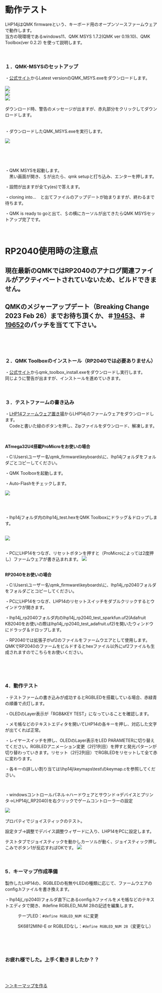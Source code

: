 # 動作テスト

LHP14jはQMK firmwareという、キーボード用のオープンソースファームウェアで動作します。  
当方の現環境であるwindows11、QMK MSYS 1.7.2(QMK ver 0.19.10)、QMK Toolbox(ver 0.2.2) を使って説明します。
<br>
<br>
<br>

### １．QMK-MSYSのセットアップ

・[公式サイト](https://msys.qmk.fm/)からLatest versionのQMK_MSYS.exeをダウンロードします。
<br>
<br>
![](./images/LHP14_f/alert01.png)
<br>
![](./images/LHP14_f/alert02.png)
<br>
![](./images/LHP14_f/alert03.png)
<br>
<br>
ダウンロード時、警告のメッセージが出ますが、赤丸部分をクリックしてダウンロードします。
<br>
<br>
<br>
・ダウンロードしたQMK_MSYS.exeを実行します。

![](./images/LHP14_f/alert04.png)

<br>
<br>
<br>

・QMK MSYSを起動します。   
　黒い画面が開き、＄が出たら、qmk setupと打ち込み、エンターを押します。

・設問が出ますが全てy(es)で答えます。

・cloning into...　と出てファイルのアップデートが始まりますが、終わるまで待ちます。

・QMK is ready to goと出て、＄の横にカーソルが出てきたらQMK MSYSセットアップ完了です。
<br>
<br>
<br>

# RP2040使用時の注意点

## 現在最新のQMKではRP2040のアナログ関連ファイルがアクティベートされていないため、ビルドできません。

## QMKのメジャーアップデート（Breaking Change 2023 Feb 26）までお待ち頂くか、＃[19453](https://github.com/qmk/qmk_firmware/pull/19453)、＃[19652](https://github.com/qmk/qmk_firmware/pull/19652)のパッチを当てて下さい。

<br>
<br>
<br>

### ２．QMK Toolboxのインストール（RP2040では必要ありません）

・[公式サイト](https://github.com/qmk/qmk_toolbox/releases)からqmk_toolbox_install.exeをダウンロードし実行します。  
同じように警告が出ますが、インストールを進めていきます。
<br>
<br>
<br>

### ３．テストファームの書き込み

・[LHP14ファームウェア置き場](https://github.com/LHPbackup/LHP14-firmware)からLHP14jのファームウェアをダウンロードします。  
　Codeと書いた緑のボタンを押し、Zipファイルをダウンロード、解凍します。  
<br>
<br>

**ATmega32U4搭載ProMicroをお使いの場合**

・C:\Users\ユーザー名\qmk_firmware\keyboards\に、lhp14jフォルダをフォルダごとコピーしてください。

・QMK Toolboxを起動します。

・Auto-Flashをチェックします。

![](./images/LHP14_j/QMK_toolbox_01.png)

<br>
<br>

・lhp14jフォルダ内のlhp14j_test.hexをQMK Toolboxにドラッグ＆ドロップします。

<br>![](./images/LHP14_j/QMK_toolbox_02.png)
<br>
<br>

・PCにLHP14をつなぎ、リセットボタンを押すと（ProMicroによっては2度押し）ファームウェアが書き込まれます。
![](./images/LHP14_f/reset_sw.jpg)
<br>
<br>

**RP2040をお使いの場合**

・C:\Users\ユーザー名\qmk_firmware\keyboards\に、lhp14j_rp2040フォルダをフォルダごとコピーしてください。

・PCにLHP14をつなぎ、LHP14のリセットスイッチをダブルクリックするとウインドウが開きます。  

・lhp14j_rp2040フォルダ内のlhp14j_rp2040_test_sparkfun.uf2(Adafruit KB2040をお使いの際はlhp14j_rp2040_test_adafruit.uf2)を開いたウィンドウにドラッグ＆ドロップします。  

・RP2040では拡張子がuf2のファイルをファームウエアとして使用します。QMKでRP2040のファームをビルドするとhexファイル以外にuf2ファイルも生成されますのでこちらをお使いください。  

<br>
<br>
<br>

### 4．動作テスト

・テストファームの書き込みが成功するとRGBLEDを搭載している場合、赤緑青の順番で点灯します。

・OLEDのLayer表示が「RGB&KEY TEST」になっていることを確認します。 

・メモ帳などのテキストエディタを開いてLHP14の各キーを押し、対応した文字が出てくれば正常。

・レイヤースイッチを押し、OLEDのLayer表示をLED PARAMETERに切り替えてください。RGBLEDアニメーション変更（2行1列目）を押すと発光パターンが切り替わっていきます。リセット（2行2列目）でRGBLEDをリセットして全て赤に変わります。

・各キーの詳しい割り当ては\lhp14j\keymaps\test\のkeymap.cを参照してください。

<br>

・windowsコントロールパネル→ハードウェアとサウンド→デバイスとプリンタ→LHP14j(_RP2040)を右クリックでゲームコントローラーの設定  

![](./images/LHP14_j/controller1.png)<br>
<br>
プロパティでジョイスティックのテスト。    

設定タブ→調整でデバイス調整ウィザードに入り、LHP14をPCに設定します。

テストタブでジョイスティックを動かしカーソルが動く、ジョイスティック押しこみでボタン1が反応すればOKです。
![](./images/LHP14_j/controller2.png)
<br>
<br>
<br>

### 5．キーマップ作成準備

製作したLHP14の、RGBLEDの有無やLEDの種類に応じて、ファームウエアのconfig.hファイルを書き換えます。

・lhp14j(_rp2040)フォルダ直下にあるconfig.hファイルをメモ帳などのテキストエディタで開き、#define RGBLED_NUM 28の記述を編集します。  

　　　テープLED：`#define RGBLED_NUM 6`に変更

　　　SK6812MINI-E or RGBLEDなし：`#define RGBLED_NUM 28`（変更なし）

<br>
<br>
<br>

### お疲れ様でした。上手く動きましたか？？

<br>
<br>

[ ＞＞キーマップを作る](./LHP14j_make_layer.md/) 
